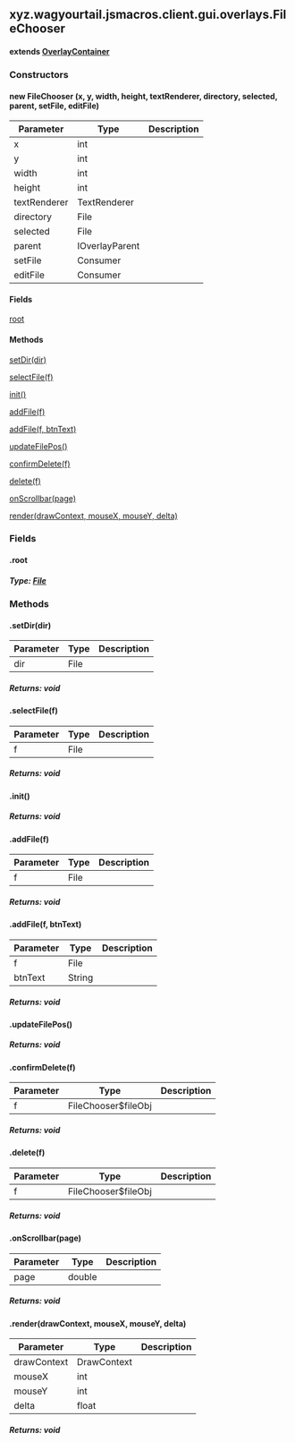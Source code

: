 

xyz.wagyourtail.jsmacros.client.gui.overlays.FileChooser
--------------------------------------------------------

#### extends [OverlayContainer](1.9.2/xyz/wagyourtail/wagyourgui/overlays/OverlayContainer.html)

### Constructors

#### new FileChooser (x, y, width, height, textRenderer, directory, selected, parent, setFile, editFile)

| Parameter | Type | Description |
|---|---|---|
| x | int |  |
| y | int |  |
| width | int |  |
| height | int |  |
| textRenderer | TextRenderer |  |
| directory | File |  |
| selected | File |  |
| parent | IOverlayParent |  |
| setFile | Consumer<File> |  |
| editFile | Consumer<File> |  |



#### Fields

[root](#root)



#### Methods

[setDir(dir)](#setDir-File-)


[selectFile(f)](#selectFile-File-)


[init()](#init-)


[addFile(f)](#addFile-File-)


[addFile(f, btnText)](#addFile-File-String-)


[updateFilePos()](#updateFilePos-)


[confirmDelete(f)](#confirmDelete-FileChooser$fileObj-)


[delete(f)](#delete-FileChooser$fileObj-)


[onScrollbar(page)](#onScrollbar-double-)


[render(drawContext, mouseX, mouseY, delta)](#render-DrawContext-int-int-float-)



### Fields

#### .root


##### Type: [File](https://docs.oracle.com/javase/8/docs/api/index.html?java/io/File.html)



### Methods

#### .setDir(dir)

| Parameter | Type | Description |
|---|---|---|
| dir | File |  |

##### Returns: void



#### .selectFile(f)

| Parameter | Type | Description |
|---|---|---|
| f | File |  |

##### Returns: void



#### .init()


##### Returns: void



#### .addFile(f)

| Parameter | Type | Description |
|---|---|---|
| f | File |  |

##### Returns: void



#### .addFile(f, btnText)

| Parameter | Type | Description |
|---|---|---|
| f | File |  |
| btnText | String |  |

##### Returns: void



#### .updateFilePos()


##### Returns: void



#### .confirmDelete(f)

| Parameter | Type | Description |
|---|---|---|
| f | FileChooser$fileObj |  |

##### Returns: void



#### .delete(f)

| Parameter | Type | Description |
|---|---|---|
| f | FileChooser$fileObj |  |

##### Returns: void



#### .onScrollbar(page)

| Parameter | Type | Description |
|---|---|---|
| page | double |  |

##### Returns: void



#### .render(drawContext, mouseX, mouseY, delta)

| Parameter | Type | Description |
|---|---|---|
| drawContext | DrawContext |  |
| mouseX | int |  |
| mouseY | int |  |
| delta | float |  |

##### Returns: void




